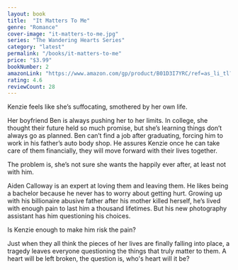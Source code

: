 ```yaml
---
layout: book
title:  "It Matters To Me"
genre: "Romance"
cover-image: "it-matters-to-me.jpg"
series: "The Wandering Hearts Series"
category: "latest"
permalink: "/books/it-matters-to-me"
price: "$3.99"
bookNumber: 2
amazonLink: "https://www.amazon.com/gp/product/B01D3I7YRC/ref=as_li_tl?ie=UTF8&tag=owensmc-20&camp=1789&creative=9325&linkCode=as2&creativeASIN=B01D3I7YRC&linkId=daa332dcecbf84852e04b7d062321cd2"
rating: 4.6
reviewCount: 28
---
```

Kenzie feels like she’s suffocating, smothered by her own life.

Her boyfriend Ben is always pushing her to her limits. In college, she thought their future held so much promise, but she’s learning things don’t always go as planned. Ben can’t find a job after graduating, forcing him to work in his father’s auto body shop. He assures Kenzie once he can take care of them financially, they will move forward with their lives together.

The problem is, she’s not sure she wants the happily ever after, at least not with him.

Aiden Calloway is an expert at loving them and leaving them. He likes being a bachelor because he never has to worry about getting hurt. Growing up with his billionaire abusive father after his mother killed herself, he’s lived with enough pain to last him a thousand lifetimes. But his new photography assistant has him questioning his choices.

Is Kenzie enough to make him risk the pain?

Just when they all think the pieces of her lives are finally falling into place, a tragedy leaves everyone questioning the things that truly matter to them. A heart will be left broken, the question is, who's heart will it be?
